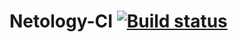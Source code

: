 # Netology-CI [![Build status](https://ci.appveyor.com/api/projects/status/vcjlsn5d9bnrt4dt?svg=true)](https://ci.appveyor.com/project/ItsGalinaL/netology-ci)
